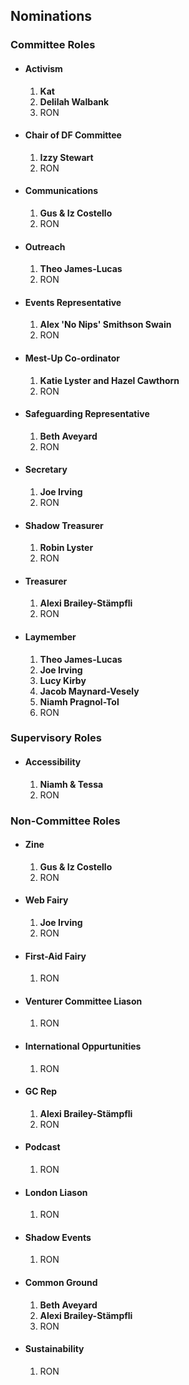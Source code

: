 ## Nominations
### Committee Roles
* #### Activism
  1. **Kat**
  1. **Delilah Walbank**
  1. RON
* #### Chair of DF Committee
  1. **Izzy Stewart**
  1. RON
* #### Communications
  1. **Gus & Iz Costello**
  1. RON
* #### Outreach
  1. **Theo James-Lucas**
  1. RON
* #### Events Representative
  1. **Alex 'No Nips' Smithson Swain**
  1. RON
* #### Mest-Up Co-ordinator
  1. **Katie Lyster and Hazel Cawthorn**
  1. RON
* #### Safeguarding Representative
  1. **Beth Aveyard**
  1. RON
* #### Secretary
  1. **Joe Irving**
  1. RON
* #### Shadow Treasurer
  1. **Robin Lyster**
  1. RON
* #### Treasurer
  1. **Alexi Brailey-Stämpfli**
  1. RON
* #### Laymember
  1. **Theo James-Lucas**
  1. **Joe Irving**
  1. **Lucy Kirby**
  1. **Jacob Maynard-Vesely**
  1. **Niamh Pragnol-Tol**
  1. RON

### Supervisory Roles
* #### Accessibility
  1. **Niamh & Tessa**
  1. RON

### Non-Committee Roles
* #### Zine
  1. **Gus & Iz Costello**
  1. RON
* #### Web Fairy
  1. **Joe Irving**
  1. RON
* #### First-Aid Fairy
  1. RON
* #### Venturer Committee Liason
  1. RON
* #### International Oppurtunities
  1. RON
* #### GC Rep
  1. **Alexi Brailey-Stämpfli**
  1. RON
* #### Podcast
  1. RON
* #### London Liason
  1. RON
* #### Shadow Events
  1. RON
* #### Common Ground
  1. **Beth Aveyard**
  1. **Alexi Brailey-Stämpfli**
  1. RON
* #### Sustainability
  1. RON
